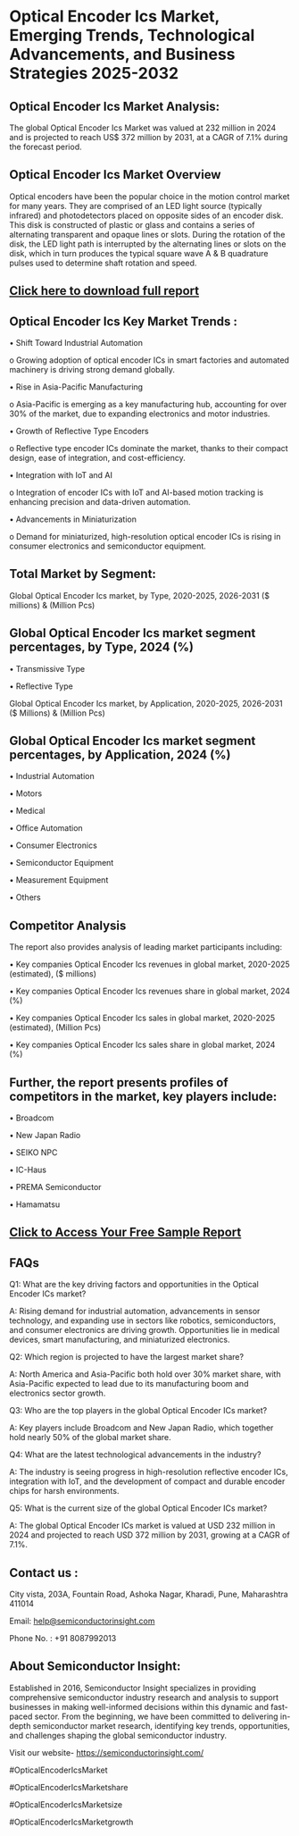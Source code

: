 Optical Encoder Ics Market, Emerging Trends, Technological Advancements, and Business Strategies 2025-2032
=
Optical Encoder Ics Market Analysis:
-
The global Optical Encoder Ics Market was valued at 232 million in 2024 and is projected to reach US$ 372 million by 2031, at a CAGR of 7.1% during the forecast period.

Optical Encoder Ics Market Overview
-
Optical encoders have been the popular choice in the motion control market for many years. They are comprised of an LED light source (typically infrared) and photodetectors placed on opposite sides of an encoder disk. This disk is constructed of plastic or glass and contains a series of alternating transparent and opaque lines or slots. During the rotation of the disk, the LED light path is interrupted by the alternating lines or slots on the disk, which in turn produces the typical square wave A & B quadrature pulses used to determine shaft rotation and speed.

[Click here to download full report](https://semiconductorinsight.com/report/optical-encoder-ics-market/)
-
Optical Encoder Ics Key Market Trends  :
-
•	Shift Toward Industrial Automation

o	Growing adoption of optical encoder ICs in smart factories and automated machinery is driving strong demand globally.

•	Rise in Asia-Pacific Manufacturing

o	Asia-Pacific is emerging as a key manufacturing hub, accounting for over 30% of the market, due to expanding electronics and motor industries.

•	Growth of Reflective Type Encoders

o	Reflective type encoder ICs dominate the market, thanks to their compact design, ease of integration, and cost-efficiency.

•	Integration with IoT and AI

o	Integration of encoder ICs with IoT and AI-based motion tracking is enhancing precision and data-driven automation.

•	Advancements in Miniaturization

o	Demand for miniaturized, high-resolution optical encoder ICs is rising in consumer electronics and semiconductor equipment.

Total Market by Segment:
-
Global Optical Encoder Ics market, by Type, 2020-2025, 2026-2031 ($ millions) & (Million Pcs)

Global Optical Encoder Ics market segment percentages, by Type, 2024 (%)
-
•	Transmissive Type

•	Reflective Type

Global Optical Encoder Ics market, by Application, 2020-2025, 2026-2031 ($ Millions) & (Million Pcs)

Global Optical Encoder Ics market segment percentages, by Application, 2024 (%)
-
•	Industrial Automation

•	Motors

•	Medical

•	Office Automation

•	Consumer Electronics

•	Semiconductor Equipment

•	Measurement Equipment

•	Others

Competitor Analysis
-
The report also provides analysis of leading market participants including:

•	Key companies Optical Encoder Ics revenues in global market, 2020-2025 (estimated), ($ millions)

•	Key companies Optical Encoder Ics revenues share in global market, 2024 (%)

•	Key companies Optical Encoder Ics sales in global market, 2020-2025 (estimated), (Million Pcs)

•	Key companies Optical Encoder Ics sales share in global market, 2024 (%)

Further, the report presents profiles of competitors in the market, key players include:
-
•	Broadcom

•	New Japan Radio

•	SEIKO NPC

•	IC-Haus

•	PREMA Semiconductor

•	Hamamatsu

[Click to Access Your Free Sample Report](https://semiconductorinsight.com/report/optical-encoder-ics-market/)
-
FAQs
-
Q1: What are the key driving factors and opportunities in the Optical Encoder ICs market?

A: Rising demand for industrial automation, advancements in sensor technology, and expanding use in sectors like robotics, semiconductors, and consumer electronics are driving growth. Opportunities lie in medical devices, smart manufacturing, and miniaturized electronics.

Q2: Which region is projected to have the largest market share?

A: North America and Asia-Pacific both hold over 30% market share, with Asia-Pacific expected to lead due to its manufacturing boom and electronics sector growth.

Q3: Who are the top players in the global Optical Encoder ICs market?

A: Key players include Broadcom and New Japan Radio, which together hold nearly 50% of the global market share.

Q4: What are the latest technological advancements in the industry?

A: The industry is seeing progress in high-resolution reflective encoder ICs, integration with IoT, and the development of compact and durable encoder chips for harsh environments.

Q5: What is the current size of the global Optical Encoder ICs market?

A: The global Optical Encoder ICs market is valued at USD 232 million in 2024 and projected to reach USD 372 million by 2031, growing at a CAGR of 7.1%.

Contact us : 
-
City vista, 203A, Fountain Road, Ashoka Nagar, Kharadi, Pune, Maharashtra 411014

Email: help@semiconductorinsight.com

Phone No. : +91 8087992013

About Semiconductor Insight:
-
Established in 2016, Semiconductor Insight specializes in providing comprehensive semiconductor industry research and analysis to support businesses in making well-informed decisions within this dynamic and fast-paced sector. From the beginning, we have been committed to delivering in-depth semiconductor market research, identifying key trends, opportunities, and challenges shaping the global semiconductor industry.

Visit our website- https://semiconductorinsight.com/

#OpticalEncoderIcsMarket 

#OpticalEncoderIcsMarketshare

#OpticalEncoderIcsMarketsize

#OpticalEncoderIcsMarketgrowth 
 
 

